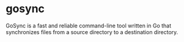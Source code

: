 # gosync
GoSync is a fast and reliable command-line tool written in Go that synchronizes files from a source directory to a destination directory.
